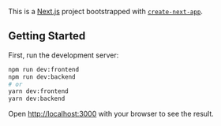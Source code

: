 This is a [Next.js](https://nextjs.org/) project bootstrapped with [`create-next-app`](https://github.com/vercel/next.js/tree/canary/packages/create-next-app).

## Getting Started

First, run the development server:

```bash
npm run dev:frontend
npm run dev:backend
# or
yarn dev:frontend
yarn dev:backend
```

Open [http://localhost:3000](http://localhost:3000) with your browser to see the result.


